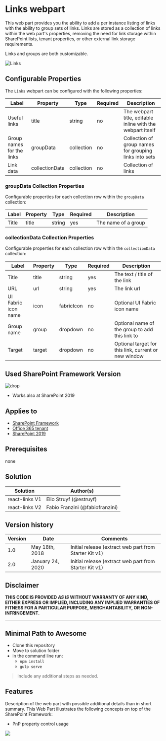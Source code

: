 # Links webpart

This web part provides you the ability to add a per instance listing of links with the ability to group sets of links. Links are stored as a collection of links within the web part's properties, removing the need for link storage within SharePoint lists, tenant properties, or other external link storage requirements.

Links and groups are both customizable.

![Links](../../assets/images/components/part-links.gif)

## Configurable Properties

The `Links` webpart can be configured with the following properties:

| Label | Property | Type | Required | Description |
| ---- | ---- | ---- | ---- | ---- |
| Useful links | title | string | no | The webpart title, editable inline with the webpart itself |
| Group names for the links | groupData | collection | no | Collection of group names for grouping links into sets |
| Link data | collectionData | collection | no | Collection of links |

### groupData Collection Properties

Configurable properties for each collection row within the `groupData` collection:

| Label | Property | Type | Required | Description |
| ---- | ---- | ---- | ---- | ---- |
| Title | title | string | yes | The name of a group |

### collectionData Collection Properties

Configurable properties for each collection row within the `collectionData` collection:

| Label | Property | Type | Required | Description |
| ---- | ---- | ---- | ---- | ---- |
| Title | title | string | yes | The text / title of the link |
| URL | url | string | yes | The link url |
| UI Fabric icon name | icon | fabricIcon | no | Optional UI Fabric icon name |
| Group name | group | dropdown | no | Optional name of the group to add this link to |
| Target | target | dropdown | no | Optional target for this link, current or new window |

## Used SharePoint Framework Version

![drop](https://img.shields.io/badge/version-1.4-green.svg)

* Works also at SharePoint 2019

## Applies to

* [SharePoint Framework](https:/dev.office.com/sharepoint)
* [Office 365 tenant](https://dev.office.com/sharepoint/docs/spfx/set-up-your-development-environment)
* [SharePoint 2019](https://docs.microsoft.com/en-us/sharepoint/dev/general-development/sharepoint-2019-development-platform)

## Prerequisites

none

## Solution

Solution|Author(s)
--------|---------
react-links V1 | Elio Struyf (@estruyf)
react-links V2 | Fabio Franzini (@fabiofranzini)

## Version history

Version|Date|Comments
-------|----|--------
1.0|May 18th, 2018|Initial release (extract web part from Starter Kit v1)
2.0|January 24, 2020|Initial release (extract web part from Starter Kit v1)

## Disclaimer

**THIS CODE IS PROVIDED *AS IS* WITHOUT WARRANTY OF ANY KIND, EITHER EXPRESS OR IMPLIED, INCLUDING ANY IMPLIED WARRANTIES OF FITNESS FOR A PARTICULAR PURPOSE, MERCHANTABILITY, OR NON-INFRINGEMENT.**

---

## Minimal Path to Awesome

* Clone this repository
* Move to solution folder
* in the command line run:
  * `npm install`
  * `gulp serve`

> Include any additional steps as needed.

## Features

Description of the web part with possible additional details than in short summary. 
This Web Part illustrates the following concepts on top of the SharePoint Framework:

* PnP property control usage

<img src="https://telemetry.sharepointpnp.com/sp-starter-kit/source/react-links" />
